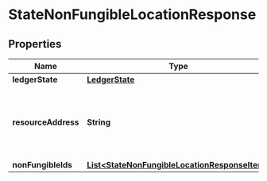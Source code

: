 

# StateNonFungibleLocationResponse


## Properties

| Name | Type | Description | Notes |
|------------ | ------------- | ------------- | -------------|
|**ledgerState** | [**LedgerState**](LedgerState.md) |  |  |
|**resourceAddress** | **String** | Bech32m-encoded human readable version of the address. |  |
|**nonFungibleIds** | [**List&lt;StateNonFungibleLocationResponseItem&gt;**](StateNonFungibleLocationResponseItem.md) |  |  |



